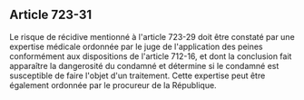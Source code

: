 Article 723-31
----
Le risque de récidive mentionné à l'article 723-29 doit être constaté par une
expertise médicale ordonnée par le juge de l'application des peines conformément
aux dispositions de l'article 712-16, et dont la conclusion fait apparaître la
dangerosité du condamné et détermine si le condamné est susceptible de faire
l'objet d'un traitement. Cette expertise peut être également ordonnée par le
procureur de la République.

